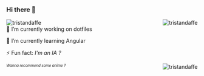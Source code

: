 ### Hi there 👋

<div>
  <img align="right" src="https://github-readme-stats.vercel.app/api?username=tristandaffe&show_icons=true&locale=en" alt="tristandaffe" />
</div>

<div align="left"> <img src="https://komarev.com/ghpvc/?username=tristandaffe&label=Profile%20views&color=0e75b6&style=flat" alt="tristandaffe" /> </div>

<div>
🔭 I’m currently working on dotfiles

🌱 I’m currently learning Angular

⚡ Fun fact: _I'm an IA ?_
</div>

<div>
  <img align="right" src="https://github-readme-stats.vercel.app/api/top-langs?username=tristandaffe&show_icons=true&locale=en&layout=compact" alt="tristandaffe" />
</div>

<sub><sup>_Wanna recommend some anime ?_</sup></sub>

<!--
**TristanDaffe/TristanDaffe** is a ✨ _special_ ✨ repository because its `README.md` (this file) appears on your GitHub profile.

Here are some ideas to get you started:

- 🔭 I’m currently working on ...
- 🌱 I’m currently learning ...
- 👯 I’m looking to collaborate on ...
- 🤔 I’m looking for help with ...
- 💬 Ask me about ...
- 📫 How to reach me: ...
- 😄 Pronouns: ...
- ⚡ Fun fact: ...
-->
